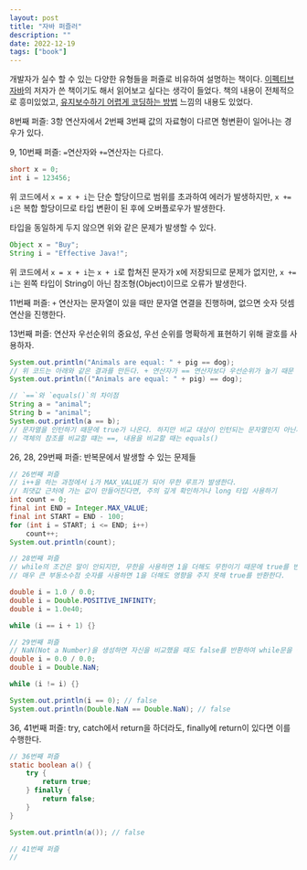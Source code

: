 ```yaml
---
layout: post
title: "자바 퍼즐러"
description: ""
date: 2022-12-19
tags: ["book"]
---
```


개발자가 실수 할 수 있는 다양한 유형들을 퍼즐로 비유하여 설명하는 책이다. <a href="http://www.yes24.com/Product/Goods/65551284">이펙티브 자바</a>의 저자가 쓴 책이기도 해서 읽어보고 싶다는 생각이 들었다. 책의 내용이 전체적으로 흥미있었고, <a href="http://www.yes24.com/Product/Goods/17926925">유지보수하기 어렵게 코딩하는 방법</a> 느낌의 내용도 있었다.

8번째 퍼즐: 3항 연산자에서 2번째 3번째 값의 자료형이 다르면 형변환이 일어나는 경우가 있다.

9, 10번째 퍼즐: `=`연산자와 `+=`연산자는 다르다. 
```java
short x = 0;
int i = 123456;
```
위 코드에서 `x = x + i`는 단순 할당이므로 범위를 초과하여 에러가 발생하지만, `x += i`은 복합 할당이므로 타입 변환이 된 후에 오버플로우가 발생한다.

타입을 동일하게 두지 않으면 위와 같은 문제가 발생할 수 있다.

```java
Object x = "Buy";
String i = "Effective Java!";
```
위 코드에서 `x = x + i`는 `x + i`로 합쳐진 문자가 x에 저장되므로 문제가 없지만, `x += i`는 왼쪽 타입이 String이 아닌 참조형(Object)이므로 오류가 발생한다.

11번째 퍼즐: `+` 연산자는 문자열이 있을 때만 문자열 연결을 진행하며, 없으면 숫자 덧셈 연산을 진행한다.

13번째 퍼즐: 연산자 우선순위의 중요성, 우선 순위를 명확하게 표현하기 위해 괄호를 사용하자.
```java
System.out.println("Animals are equal: " + pig == dog);
// 위 코드는 아래와 같은 결과를 만든다. + 연산자가 == 연산자보다 우선순위가 높기 때문
System.out.println(("Animals are equal: " + pig) == dog);
```
```java
// `==`와 `equals()`의 차이점
String a = "animal";
String b = "animal";
System.out.println(a == b);
// 문자열을 인턴하기 때문에 true가 나온다. 하지만 비교 대상이 인턴되는 문자열인지 아닌지 알 수 없다.
// 객체의 참조를 비교할 떄는 ==, 내용을 비교할 때는 equals()
```

26, 28, 29번째 퍼즐: 반복문에서 발생할 수 있는 문제들
```java
// 26번째 퍼즐
// i++을 하는 과정에서 i가 MAX_VALUE가 되어 무한 루프가 발생한다.
// 최댓값 근처에 가는 값이 만들어진다면, 주의 깊게 확인하거나 long 타입 사용하기
int count = 0;
final int END = Integer.MAX_VALUE;
final int START = END - 100;
for (int i = START; i <= END; i++)
    count++;
System.out.println(count);
```
```java
// 28번째 퍼즐
// while의 조건은 말이 안되지만, 무한을 사용하면 1을 더해도 무한이기 때문에 true를 반환한다.
// 매우 큰 부동소수점 숫자를 사용하면 1을 더해도 영향을 주지 못해 true를 반환한다.

double i = 1.0 / 0.0;
double i = Double.POSITIVE_INFINITY;
double i = 1.0e40;

while (i == i + 1) {}
```
```java
// 29번째 퍼즐
// NaN(Not a Number)을 생성하면 자신을 비교했을 때도 false를 반환하여 while문을 실행할 수 있다.
double i = 0.0 / 0.0;
double i = Double.NaN;

while (i != i) {}

System.out.println(i == 0); // false
System.out.println(Double.NaN == Double.NaN); // false
```

36, 41번째 퍼즐: try, catch에서 return을 하더라도, finally에 return이 있다면 이를 수행한다.

```java
// 36번째 퍼즐
static boolean a() {
    try {
        return true;
    } finally {
        return false;
    }
}

System.out.println(a()); // false
```
```java
// 41번째 퍼즐
// 
```